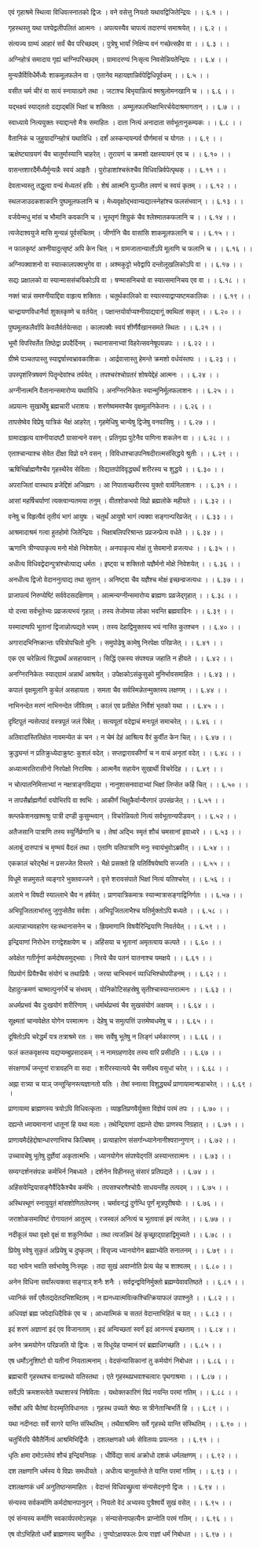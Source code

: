 एवं गृहाश्रमे स्थित्वा विधिवत्स्नातको द्विजः ।
वने वसेत्तु नियतो यथावद्विजितेन्द्रियः । । ६.१ । ।

गृहस्थस्तु यथा पश्येद्वलीपलितं आत्मनः ।
अपत्यस्यैव चापत्यं तदारण्यं समाश्रयेत् । । ६.२ । ।

संत्यज्य ग्राम्यं आहारं सर्वं चैव परिच्छदम् ।
पुत्रेषु भार्यां निक्षिप्य वनं गच्छेत्सहैव वा । । ६.३ । ।

अग्निहोत्रं समादाय गृह्यं चाग्निपरिच्छदम् ।
ग्रामादरण्यं निःसृत्य निवसेन्नियतेन्द्रियः । । ६.४ । ।

मुन्यन्नैर्विविधैर्मेध्यैः शाकमूलफलेन वा ।
एतानेव महायज्ञान्निर्वपेद्विधिपूर्वकम् । । ६.५ । ।

वसीत चर्म चीरं वा सायं स्नायात्प्रगे तथा ।
जटाश्च बिभृयान्नित्यं श्मश्रुलोमनखानि च । । ६.६ । ।

यद्भक्ष्यं स्याद्ततो दद्याद्बलिं भिक्षां च शक्तितः ।
अम्मूलफलभिक्षाभिरर्चयेदाश्रमागतान् । । ६.७ । ।

स्वाध्याये नित्ययुक्तः स्याद्दान्तो मैत्रः समाहितः ।
दाता नित्यं अनादाता सर्वभूतानुकम्पकः । । ६.८ । ।

वैतानिकं च जुहुयादग्निहोत्रं यथाविधि ।
दर्शं अस्कन्दयन्पर्व पौर्णमासं च योगतः । । ६.९ । ।

ऋक्षेष्ट्याग्रयणं चैव चातुर्मास्यानि चाहरेत् ।
तुरायणं च क्रमशो दक्षस्यायनं एव च । । ६.१० । ।

वासन्तशारदैर्मेध्यैर्मुन्यन्नैः स्वयं आहृतैः ।
पुरोडाशांश्चरूंश्चैव विधिवन्निर्वपेत्पृथक् । । ६.११ । ।

देवताभ्यस्तु तद्धुत्वा वन्यं मेध्यतरं हविः ।
शेषं आत्मनि युञ्जीत लवणं च स्वयं कृतम् । । ६.१२ । ।

स्थलजाउदकशाकानि पुष्पमूलफलानि च ।
मेध्यवृक्षोद्भवान्यद्यात्स्नेहांश्च फलसंभवान् । । ६.१३ । ।

वर्जयेन्मधु मांसं च भौमानि कवकानि च ।
भूस्तृणं शिग्रुकं चैव श्लेश्मातकफलानि च । । ६.१४ । ।

त्यजेदाश्वयुजे मासि मुन्यन्नं पूर्वसंचितम् ।
जीर्णानि चैव वासांसि शाकमूलफलानि च । । ६.१५ । ।

न फालकृष्टं अश्नीयादुत्सृष्टं अपि केन चित् ।
न ग्रामजातान्यार्तोऽपि मूलाणि च फलानि च । । ६.१६ । ।

अग्निपक्वाशनो वा स्यात्कालपक्वभुगेव वा ।
अश्मकुट्टो भवेद्वापि दन्तोलूखलिकोऽपि वा । । ६.१७ । ।

सद्यः प्रक्षालको वा स्यान्माससंचयिकोऽपि वा ।
षण्मासनिचयो वा स्यात्समानिचय एव वा । । ६.१८ । ।

नक्तं चान्नं समश्नीयाद्दिवा वाहृत्य शक्तितः ।
चतुर्थकालिको वा स्यात्स्याद्वाप्यष्टमकालिकः । । ६.१९ । ।

चान्द्रायणविधानैर्वा शुक्लकृष्णे च वर्तयेत् ।
पक्षान्तयोर्वाप्यश्नीयाद्यवागूं क्वथितां सकृत् । । ६.२० । ।

पुष्पमूलफलैर्वापि केवलैर्वर्तयेत्सदा ।
कालपक्वैः स्वयं शीर्णैर्वैखानसमते स्थितः । । ६.२१ । ।

भूमौ विपरिवर्तेत तिष्ठेद्वा प्रपदैर्दिनम् ।
स्थानासनाभ्यां विहरेत्सवनेषूपयन्नपः । । ६.२२ । ।

ग्रीष्मे पञ्चतपास्तु स्याद्वर्षास्वभ्रावकाशिकः ।
आर्द्रवासास्तु हेमन्ते क्रमशो वर्धयंस्तपः । । ६.२३ । ।

उपस्पृशंस्त्रिषवणं पितॄन्देवांश्च तर्पयेत् ।
तपश्चरंश्चोग्रतरं शोषयेद्देहं आत्मनः । । ६.२४ । ।

अग्नीनात्मनि वैतानान्समारोप्य यथाविधि ।
अनग्निरनिकेतः स्यान्मुनिर्मूलफलाशनः । । ६.२५ । ।

अप्रयत्नः सुखार्थेषु ब्रह्मचारी धराशयः ।
शरणेष्वममश्चैव वृक्षमूलनिकेतनः । । ६.२६ । ।

तापसेष्वेव विप्रेषु यात्रिकं भैक्षं आहरेत् ।
गृहमेधिषु चान्येषु द्विजेषु वनवासिषु । । ६.२७ । ।

ग्रामादाहृत्य वाश्नीयादष्टौ ग्रासान्वने वसन् ।
प्रतिगृह्य पुटेनैव पाणिना शकलेन वा । । ६.२८ । ।

एताश्चान्याश्च सेवेत दीक्षा विप्रो वने वसन् ।
विविधाश्चाउपनिषदीरात्मसंसिद्धये श्रुतीः । । ६.२९ । ।

ऋषिभिर्ब्राह्मणैश्चैव गृहस्थैरेव सेविताः ।
विद्यातपोविवृद्ध्यर्थं शरीरस्य च शुद्धये । । ६.३० । ।

अपराजितां वास्थाय व्रजेद्दिशं अजिह्मगः ।
आ निपाताच्छरीरस्य युक्तो वार्यनिलाशनः । । ६.३१ । ।

आसां महर्षिचर्याणां त्यक्त्वान्यतमया तनुम् ।
वीतशोकभयो विप्रो ब्रह्मलोके महीयते । । ६.३२ । ।

वनेषु च विहृत्यैवं तृतीयं भागं आयुषः ।
चतुर्थं आयुषो भागं त्यक्वा सङ्गान्परिव्रजेत् । । ६.३३ । ।

आश्रमादाश्रमं गत्वा हुतहोमो जितेन्द्रियः ।
भिक्षाबलिपरिश्रान्तः प्रव्रजन्प्रेत्य वर्धते । । ६.३४ । ।

ऋणानि त्रीण्यपाकृत्य मनो मोक्षे निवेशयेत् ।
अनपाकृत्य मोक्षं तु सेवमानो व्रजत्यधः । । ६.३५ । ।

अधीत्य विधिवद्वेदान्पुत्रांश्चोत्पाद्य धर्मतः ।
इष्ट्वा च शक्तितो यज्ञैर्मनो मोक्षे निवेशयेत् । । ६.३६ । ।

अनधीत्य द्विजो वेदाननुत्पाद्य तथा सुतान् ।
अनिष्ट्वा चैव यज्ञैश्च मोक्षं इच्छन्व्रजत्यधः । । ६.३७ । ।

प्राजापत्यं निरुप्येष्टिं सर्ववेदसदक्षिणाम् ।
आत्मन्यग्नीन्समारोप्य ब्राह्मणः प्रव्रजेद्गृहात् । । ६.३८ । ।

यो दत्त्वा सर्वभूतेभ्यः प्रव्रजत्यभयं गृहात् ।
तस्य तेजोमया लोका भवन्ति ब्रह्मवादिनः । । ६.३९ । ।

यस्मादण्वपि भूतानां द्विजान्नोत्पद्यते भयम् ।
तस्य देहाद्विमुक्तस्य भयं नास्ति कुतश्चन । । ६.४० । ।

अगारादभिनिष्क्रान्तः पवित्रोपचितो मुनिः ।
समुपोढेषु कामेषु निरपेक्षः परिव्रजेत् । । ६.४१ । ।

एक एव चरेन्नित्यं सिद्ध्यर्थं असहायवान् ।
सिद्धिं एकस्य संपश्यन्न जहाति न हीयते । । ६.४२ । ।

अनग्निरनिकेतः स्याद्ग्रामं अन्नार्थं आश्रयेत् ।
उपेक्षकोऽसंकुसुको मुनिर्भावसमाहितः । । ६.४३ । ।

कपालं वृक्षमूलानि कुचेलं असहायता ।
समता चैव सर्वस्मिन्नेतन्मुक्तस्य लक्षणम् । । ६.४४ । ।

नाभिनन्देत मरणं नाभिनन्देत जीवितम् ।
कालं एव प्रतीक्षेत निर्वेशं भृतको यथा । । ६.४५ । ।

दृष्टिपूतं न्यसेत्पादं वस्त्रपूतं जलं पिबेत् ।
सत्यपूतां वदेद्वाचं मनःपूतं समाचरेत् । । ६.४६ । ।

अतिवादांस्तितिक्षेत नावमन्येत कं चन ।
न चेमं देहं आश्रित्य वैरं कुर्वीत केन चित् । । ६.४७ । ।

क्रुद्ध्यन्तं न प्रतिक्रुध्येदाक्रुष्टः कुशलं वदेत् ।
सप्तद्वारावकीर्णां च न वाचं अनृतां वदेत् । । ६.४८ । ।

अध्यात्मरतिरासीनो निरपेक्षो निरामिषः ।
आत्मनैव सहायेन सुखार्थी विचरेदिह । । ६.४९ । ।

न चोत्पातनिमित्ताभ्यां न नक्षत्राङ्गविद्यया ।
नानुशासनवादाभ्यां भिक्षां लिप्सेत कर्हि चित् । । ६.५० । ।

न तापसैर्ब्राह्मणैर्वा वयोभिरपि वा श्वभिः ।
आकीर्णं भिक्षुकैर्वान्यैरगारं उपसंव्रजेत् । । ६.५१ । ।

क्ल्प्तकेशनखश्मश्रुः पात्री दण्डी कुसुम्भवान् ।
विचरेन्नियतो नित्यं सर्वभूतान्यपीडयन् । । ६.५२ । ।

अतैजसानि पात्राणि तस्य स्युर्निर्व्रणानि च ।
तेषां अद्भिः स्मृतं शौचं चमसानां इवाध्वरे । । ६.५३ । ।

अलाबुं दारुपात्रं च मृण्मयं वैदलं तथा ।
एताणि यतिपात्राणि मनुः स्वायंभुवोऽब्रवीत् । । ६.५४ । ।

एककालं चरेद्भैक्षं न प्रसज्जेत विस्तरे ।
भैक्षे प्रसक्तो हि यतिर्विषयेष्वपि सज्जति । । ६.५५ । ।

विधूमे सन्नमुसले व्यङ्गारे भुक्तवज्जने ।
वृत्ते शरावसंपाते भिक्षां नित्यं यतिश्चरेत् । । ६.५६ । ।

अलाभे न विषदी स्याल्लाभे चैव न हर्षयेत् ।
प्राणयात्रिकमात्रः स्यान्मात्रासङ्गाद्विनिर्गतः । । ६.५७ । ।

अभिपूजितलाभांस्तु जुगुप्सेतैव सर्वशः ।
अभिपूजितलाभैश्च यतिर्मुक्तोऽपि बध्यते । । ६.५८ । ।

अल्पान्नाभ्यवहारेण रहःस्थानासनेन च ।
ह्रियमाणानि विषयैरिन्द्रियाणि निवर्तयेत् । । ६.५९ । ।

इन्द्रियाणां निरोधेन रागद्वेशक्षयेण च ।
अहिंसया च भूतानां अमृतत्वाय कल्पते । । ६.६० । ।

अवेक्षेत गतीर्नॄणां कर्मदोषसमुद्भवाः ।
निरये चैव पतनं यातनाश्च यमक्षये । । ६.६१ । ।

विप्रयोगं प्रियैश्चैव संयोगं च तथाप्रियैः ।
जरया चाभिभवनं व्याधिभिश्चोपपीडनम् । । ६.६२ । ।

देहादुत्क्रमणं चाष्मात्पुनर्गर्भे च संभवम् ।
योनिकोटिसहस्रेषु सृतीश्चास्यान्तरात्मनः । । ६.६३ । ।

अधर्मप्रभवं चैव दुःखयोगं शरीरिणाम् ।
धर्मार्थप्रभवं चैव सुखसंयोगं अक्षयम् । । ६.६४ । ।

सूक्ष्मतां चान्ववेक्षेत योगेन परमात्मनः ।
देहेषु च समुत्पत्तिं उत्तमेष्वधमेषु च । । ६.६५ । ।

दूषितोऽपि चरेद्धर्मं यत्र तत्राश्रमे रतः ।
समः सर्वेषु भूतेषु न लिङ्गं धर्मकारणम् । । ६.६६ । ।

फलं कतकवृक्षस्य यद्यप्यम्बुप्रसादकम् ।
न नामग्रहणादेव तस्य वारि प्रसीदति । । ६.६७ । ।

संरक्षणार्थं जन्तूनां रात्रावहनि वा सदा ।
शरीरस्यात्यये चैव समीक्ष्य वसुधां चरेत् । । ६.६८ । ।

अह्ना रात्र्या च याञ् जन्तून्हिनस्त्यज्ञानतो यतिः ।
तेषां स्नात्वा विशुद्ध्यर्थं प्राणायामान्षडाचरेत् । । ६.६९ । ।

प्राणायामा ब्राह्मणस्य त्रयोऽपि विधिवत्कृताः ।
व्याहृतिप्रणवैर्युक्ता विज्ञेयं परमं तपः । । ६.७० । ।

दह्यन्ते ध्मायमानानां धातूनां हि यथा मलाः ।
तथेन्द्रियाणां दह्यन्ते दोषाः प्राणस्य निग्रहात् । । ६.७१ । ।

प्राणायमैर्दहेद्दोषान्धारणाभिश्च किल्बिषम् ।
प्रत्याहारेण संसर्गान्ध्यानेनानीश्वरान्गुणान् । । ६.७२ । ।

उच्चावचेषु भूतेषु दुर्ज्ञेयां अकृतात्मभिः ।
ध्यानयोगेन संपश्येद्गतिं अस्यान्तरात्मनः । । ६.७३ । ।

सम्यग्दर्शनसंपन्नः कर्मभिर्न निबध्यते ।
दर्शनेन विहीनस्तु संसारं प्रतिपद्यते । । ६.७४ । ।

अहिंसयेन्द्रियासङ्गैर्वैदिकैश्चैव कर्मभिः ।
तपसश्चरणैश्चोग्रैः साधयन्तीह तत्पदम् । । ६.७५ । ।

अस्थिस्थूणं स्नायुयुतं मांसशोणितलेपनम् ।
चर्मावनद्धं दुर्गन्धि पूर्णं मूत्रपुरीषयोः । । ६.७६ । ।

जराशोकसमाविष्टं रोगायतनं आतुरम् ।
रजस्वलं अनित्यं च भूतावासं इमं त्यजेत् । । ६.७७ । ।

नदीकूलं यथा वृक्षो वृक्षं वा शकुनिर्यथा ।
तथा त्यजन्निमं देहं कृच्छ्राद्ग्राहाद्विमुच्यते । । ६.७८ । ।

प्रियेषु स्वेषु सुकृतं अप्रियेषु च दुष्कृतम् ।
विसृज्य ध्यानयोगेन ब्रह्माभ्येति सनातनम् । । ६.७९ । ।

यदा भावेन भवति सर्वभावेषु निःस्पृहः ।
तदा सुखं अवाप्नोति प्रेत्य चेह च शाश्वतम् । । ६.८० । ।

अनेन विधिना सर्वांस्त्यक्त्वा सङ्गाञ् शनैः शनैः ।
सर्वद्वन्द्वविनिर्मुक्तो ब्रह्मण्येवावतिष्ठते । । ६.८१ । ।

ध्यानिकं सर्वं एवैतद्यदेतदभिशब्दितम् ।
न ह्यनध्यात्मवित्कश्चित्क्रियाफलं उपाश्नुते । । ६.८२ । ।

अधियज्ञं ब्रह्म जपेदाधिदैविकं एव च ।
आध्यात्मिकं च सततं वेदान्ताभिहितं च यत् । । ६.८३ । ।

इदं शरणं अज्ञानां इदं एव विजानताम् ।
इदं अन्विच्छतां स्वर्गं इदं आनन्त्यं इच्छताम् । । ६.८४ । ।

अनेन क्रमयोगेन परिव्रजति यो द्विजः ।
स विधूयेह पाप्मानं परं ब्रह्माधिगच्छति । । ६.८५ । ।

एष धर्मोऽनुशिष्टो वो यतीनां नियतात्मनाम् ।
वेदसंन्यासिकानां तु कर्मयोगं निबोधत । । ६.८६ । ।

ब्रह्मचारी गृहस्थश्च वानप्रस्थो यतिस्तथा ।
एते गृहस्थप्रभवाश्चत्वारः पृथगाश्रमाः । । ६.८७ । ।

सर्वेऽपि क्रमशस्त्वेते यथाशास्त्रं निषेविताः ।
यथोक्तकारिणं विप्रं नयन्ति परमां गतिम् । । ६.८८ । ।

सर्वेषां अपि चैतेषां वेदस्मृतिविधानतः ।
गृहस्थ उच्यते श्रेष्ठः स त्रीनेतान्बिभर्ति हि । । ६.८९ । ।

यथा नदीनदाः सर्वे सागरे यान्ति संस्थितिम् ।
तथैवाश्रमिणः सर्वे गृहस्थे यान्ति संस्थितिम् । । ६.९० । ।

चतुर्भिरपि चैवैतैर्नित्यं आश्रमिभिर्द्विजैः ।
दशलक्षणको धर्मः सेवितव्यः प्रयत्नतः । । ६.९१ । ।

धृतिः क्षमा दमोऽस्तेयं शौचं इन्द्रियनिग्रहः ।
धीर्विद्या सत्यं अक्रोधो दशकं धर्मलक्षणम् । । ६.९२ । ।

दश लक्षणानि धर्मस्य ये विप्राः समधीयते ।
अधीत्य चानुवर्तन्ते ते यान्ति परमां गतिम् । । ६.९३ । ।

दशलक्षणकं धर्मं अनुतिष्ठन्समाहितः ।
वेदान्तं विधिवच्छ्रुत्वा संन्यसेदनृणो द्विजः । । ६.९४ । ।

संन्यस्य सर्वकर्माणि कर्मदोषानपानुदन् ।
नियतो वेदं अभ्यस्य पुत्रैश्वर्ये सुखं वसेत् । । ६.९५ । ।

एवं संन्यस्य कर्माणि स्वकार्यपरमोऽस्पृहः ।
संन्यासेनापहत्यैनः प्राप्नोति परमं गतिम् । । ६.९६ । ।

एष वोऽभिहितो धर्मो ब्राह्मणस्य चतुर्विधः ।
पुण्योऽक्षयफलः प्रेत्य राज्ञां धर्मं निबोधत । । ६.९७ । । 
